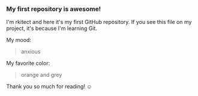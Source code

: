 ### My first repository is awesome!

I'm rkitect and here it's my first GitHub repository.
If you see this file on my project, it's because I'm learning Git.

My mood:

> anxious

My favorite color:

> orange and grey

Thank you so much for reading! ☺
